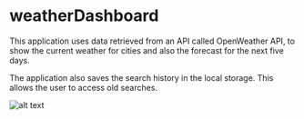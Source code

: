 # weatherDashboard

This application uses data retrieved from an API called OpenWeather API,
to show the current weather for cities and also the forecast for the next five days.

The application also saves the search history in the local storage. This allows the user to access old searches.

![alt text](https://github.com/AlvaroFernandes/weatherDashboard/edit/master/weatherDashboard.png?raw=true)
